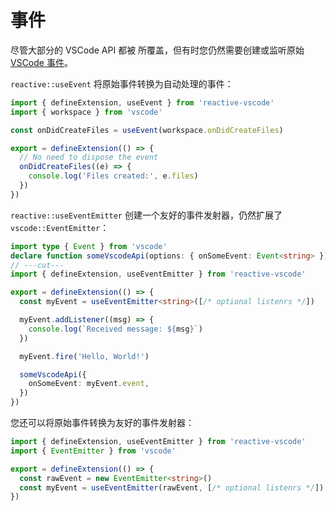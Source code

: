 # 事件

尽管大部分的 VSCode API 都被 <ReactiveVscode /> 所覆盖，但有时您仍然需要创建或监听原始 [VSCode 事件](https://code.visualstudio.com/api/references/vscode-api#events)。

`reactive::useEvent` 将原始事件转换为自动处理的事件：

```ts
import { defineExtension, useEvent } from 'reactive-vscode'
import { workspace } from 'vscode'

const onDidCreateFiles = useEvent(workspace.onDidCreateFiles)

export = defineExtension(() => {
  // No need to dispose the event
  onDidCreateFiles((e) => {
    console.log('Files created:', e.files)
  })
})
```

`reactive::useEventEmitter` 创建一个友好的事件发射器，仍然扩展了 `vscode::EventEmitter`：

<!-- eslint-disable import/first -->
```ts
import type { Event } from 'vscode'
declare function someVscodeApi(options: { onSomeEvent: Event<string> }): void
// ---cut---
import { defineExtension, useEventEmitter } from 'reactive-vscode'

export = defineExtension(() => {
  const myEvent = useEventEmitter<string>([/* optional listenrs */])

  myEvent.addListener((msg) => {
    console.log(`Received message: ${msg}`)
  })

  myEvent.fire('Hello, World!')

  someVscodeApi({
    onSomeEvent: myEvent.event,
  })
})
```

您还可以将原始事件转换为友好的事件发射器：

```ts {6}
import { defineExtension, useEventEmitter } from 'reactive-vscode'
import { EventEmitter } from 'vscode'

export = defineExtension(() => {
  const rawEvent = new EventEmitter<string>()
  const myEvent = useEventEmitter(rawEvent, [/* optional listenrs */])
})
```
